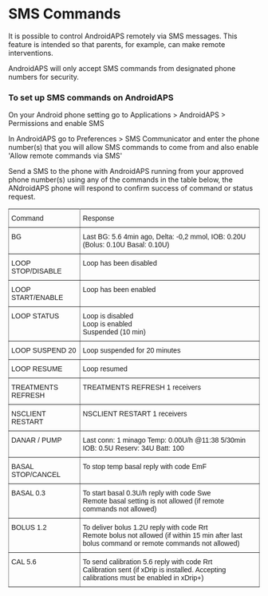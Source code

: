 # SMS Commands

It is possible to control AndroidAPS remotely via SMS messages. This feature is intended so that parents, for example, can make remote interventions.

AndroidAPS will only accept SMS commands from designated phone numbers for security.

### To set up SMS commands on AndroidAPS

On your Android phone setting go to Applications > AndroidAPS > Permissions and enable SMS

In AndroidAPS go to Preferences > SMS Communicator and enter the phone number(s) that you will allow SMS commands to come from and also enable 'Allow remote commands via SMS'

Send a SMS to the phone with AndroidAPS running from your approved phone number(s) using any of the commands in the table below, the ANdroidAPS phone will respond to confirm success of command or status request.


<style type="text/css">
.tg  {border-collapse:collapse;border-spacing:0;}
.tg td{font-family:Arial, sans-serif;font-size:14px;padding:10px 5px;border-style:solid;border-width:1px;overflow:hidden;word-break:normal;border-color:black;}
.tg th{font-family:Arial, sans-serif;font-size:14px;font-weight:normal;padding:10px 5px;border-style:solid;border-width:1px;overflow:hidden;word-break:normal;border-color:black;}
.tg .tg-0pky{border-color:inherit;text-align:left;vertical-align:top}
</style>
<table class="tg">
  <tr>
    <th class="tg-0pky">Command</th>
    <th class="tg-0pky">Response</th>
  </tr>
  <tr>
    <td class="tg-0pky">BG</td>
    <td class="tg-0pky">Last BG: 5.6 4min ago, Delta: -0,2 mmol, IOB: 0.20U (Bolus: 0.10U Basal: 0.10U)</td>
  </tr>
  <tr>
    <td class="tg-0pky">LOOP STOP/DISABLE</td>
    <td class="tg-0pky">Loop has been disabled</td>
  </tr>
  <tr>
    <td class="tg-0pky">LOOP START/ENABLE</td>
    <td class="tg-0pky">Loop has been enabled</td>
  </tr>
  <tr>
    <td class="tg-0pky">LOOP STATUS</td>
    <td class="tg-0pky">Loop is disabled<br>Loop is enabled<br>Suspended (10 min)</td>
  </tr>
  <tr>
    <td class="tg-0pky">LOOP SUSPEND 20</td>
    <td class="tg-0pky">Loop suspended for 20 minutes</td>
  </tr>
  <tr>
    <td class="tg-0pky">LOOP RESUME</td>
    <td class="tg-0pky">Loop resumed</td>
  </tr>
  <tr>
    <td class="tg-0pky">TREATMENTS REFRESH</td>
    <td class="tg-0pky">TREATMENTS REFRESH 1 receivers</td>
  </tr>
  <tr>
    <td class="tg-0pky">NSCLIENT RESTART</td>
    <td class="tg-0pky">NSCLIENT RESTART 1 receivers</td>
  </tr>
  <tr>
    <td class="tg-0pky">DANAR / PUMP</td>
    <td class="tg-0pky">Last conn: 1 minago Temp: 0.00U/h @11:38 5/30min IOB: 0.5U Reserv: 34U Batt: 100</td>
  </tr>
  <tr>
    <td class="tg-0pky">BASAL STOP/CANCEL</td>
    <td class="tg-0pky">To stop temp basal reply with code EmF</td>
  </tr>
  <tr>
    <td class="tg-0pky">BASAL 0.3</td>
    <td class="tg-0pky">To start basal 0.3U/h reply with code Swe<br>Remote basal setting is not allowed (if remote commands not allowed)</td>
  </tr>
  <tr>
    <td class="tg-0pky">BOLUS 1.2</td>
    <td class="tg-0pky">To deliver bolus 1.2U reply with code Rrt<br>Remote bolus not allowed (if within 15 min after last bolus command or remote commands not allowed)</td>
  </tr>
  <tr>
    <td class="tg-0pky">CAL 5.6</td>
    <td class="tg-0pky">To send calibration 5.6 reply with code Rrt<br>Calibration sent (if xDrip is installed. Accepting calibrations must be enabled in xDrip+)</td>
  </tr>
</table>
